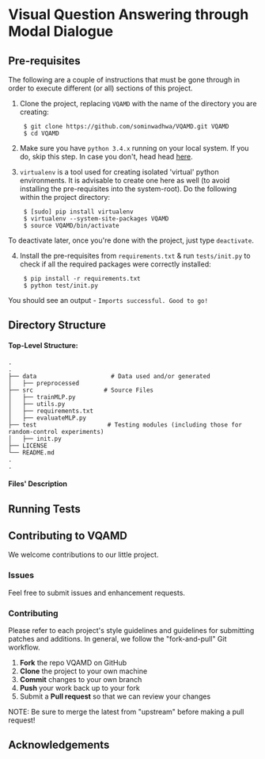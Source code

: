 # Visual Question Answering through Modal Dialogue

## Pre-requisites

The following are a couple of instructions that must be gone through in order to execute different (or all) sections of this project.

1. Clone the project, replacing ``VQAMD`` with the name of the directory you are creating:

        $ git clone https://github.com/sominwadhwa/VQAMD.git VQAMD
        $ cd VQAMD

2. Make sure you have ``python 3.4.x`` running on your local system. If you do, skip this step. In case you don't, head
head [here](https://www.python.org/downloads/).

3. ``virtualenv`` is a tool used for creating isolated 'virtual' python environments. It is advisable to create one here as well (to avoid installing the pre-requisites into the system-root). Do the following within the project directory:

        $ [sudo] pip install virtualenv
        $ virtualenv --system-site-packages VQAMD
        $ source VQAMD/bin/activate

To deactivate later, once you're done with the project, just type ``deactivate``.

4. Install the pre-requisites from ``requirements.txt`` & run ``tests/init.py`` to check if all the required packages were correctly installed:

        $ pip install -r requirements.txt
        $ python test/init.py

You should see an output - ``Imports successful. Good to go!``

## Directory Structure

#### Top-Level Structure:

    .
    .
    ├── data                     # Data used and/or generated
    │   ├── preprocessed
    ├── src                    # Source Files
    │   ├── trainMLP.py
    │   ├── utils.py
    │   ├── requirements.txt
    │   ├── evaluateMLP.py
    ├── test                    # Testing modules (including those for random-control experiments)
    │   ├── init.py              
    ├── LICENSE
    └── README.md
    .
    .


#### Files' Description

## Running Tests

## Contributing to VQAMD

We welcome contributions to our little project.

### Issues

Feel free to submit issues and enhancement requests.

### Contributing

Please refer to each project's style guidelines and guidelines for submitting patches and additions. In general, we follow the "fork-and-pull" Git workflow.

 1. **Fork** the repo VQAMD on GitHub
 2. **Clone** the project to your own machine
 3. **Commit** changes to your own branch
 4. **Push** your work back up to your fork
 5. Submit a **Pull request** so that we can review your changes

NOTE: Be sure to merge the latest from "upstream" before making a pull request!


## Acknowledgements

